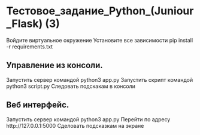 <p> <h1>Тестовое_задание_Python_(Juniour_Flask) (3)</h1>
Войдите виртуальное окружение
Установите все зависимости pip install -r requirements.txt

<h2>Управление из консоли.</h2>
Запустить сервер командой python3 app.py
Запустить скрипт командой python3 script.py
Следовать подскакам в консоли

<h2>Веб интерфейс.</h2>
Запустить сервер командой python3 app.py
Перейти по адресу http://127.0.0.1:5000
Сделовать подсказкам на экране


</p>
